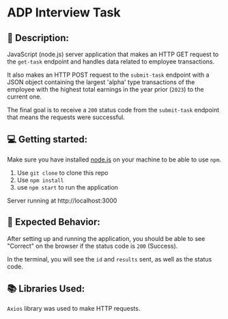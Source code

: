 # ADP Interview Task

## :pencil: Description:

JavaScript (node.js) server application that makes an HTTP GET request to the `get-task` endpoint and handles data related to employee transactions.

It also makes an HTTP POST request to the `submit-task` endpoint with a JSON object containing the largest 'alpha' type transactions of the employee with the highest total earnings in the year prior (`2023`) to the current one.

The final goal is to receive a `200` status code from the `submit-task` endpoint that means the requests were successful.

## :computer: Getting started:

Make sure you have installed [node.js](https://nodejs.org/en) on your machine to be able to use `npm`.

1. Use `git clone` to clone this repo
2. Use `npm install`
3. use `npm start` to run the application

Server running at http://localhost:3000

## :dart: Expected Behavior:

After setting up and running the application, you should be able to see "Correct" on the browser if the status code is `200` (Success).

In the terminal, you will see the `id` and `results` sent, as well as the status code.

## :books: Libraries Used:

`Axios` library was used to make HTTP requests.
